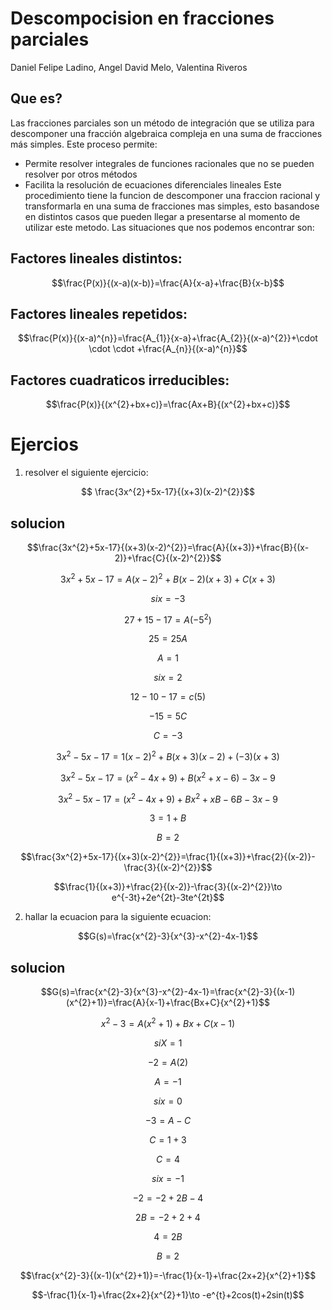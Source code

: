 # Descompocision en fracciones parciales
Daniel Felipe Ladino, Angel David Melo, Valentina Riveros
## Que es?
Las fracciones parciales son un método de integración que se utiliza para descomponer una fracción algebraica compleja en una suma de fracciones más simples.
Este proceso permite:
- Permite resolver integrales de funciones racionales que no se pueden resolver por otros métodos 
- Facilita la resolución de ecuaciones diferenciales lineales
Este procedimiento tiene la funcion de descomponer una fraccion racional y transformarla en una suma de fracciones mas simples, esto basandose en distintos casos que pueden llegar a presentarse al momento de utilizar este metodo.
Las situaciones que nos podemos encontrar son:


## Factores lineales distintos:


$$\frac{P(x)}{(x-a)(x-b)}=\frac{A}{x-a}+\frac{B}{x-b}$$

## Factores lineales repetidos:

$$\frac{P(x)}{(x-a)^{n}}=\frac{A_{1}}{x-a}+\frac{A_{2}}{(x-a)^{2}}+\cdot \cdot \cdot +\frac{A_{n}}{(x-a)^{n}}$$

## Factores cuadraticos irreducibles:

$$\frac{P(x)}{(x^{2}+bx+c)}=\frac{Ax+B}{(x^{2}+bx+c)}$$

# Ejercios
1. resolver el siguiente ejercicio:

$$ \frac{3x^{2}+5x-17}{(x+3)(x-2)^{2}}$$

## solucion
$$\frac{3x^{2}+5x-17}{(x+3)(x-2)^{2}}=\frac{A}{(x+3)}+\frac{B}{(x-2)}+\frac{C}{(x-2)^{2}}$$

$$3x^{2}+5x-17=A(x-2)^{2}+B(x-2)(x+3)+C(x+3)$$

$$si x=-3$$

$$27+15-17=A(-5^{2})$$

$$25=25A$$

$$A=1$$

$$si x=2$$

$$12-10-17=c(5)$$

$$-15=5C$$

$$C=-3$$

$$3x^{2}-5x-17=1(x-2)^{2}+B(x+3)(x-2)+(-3)(x+3)$$

$$3x^{2}-5x-17=(x^{2}-4x+9)+B(x^{2}+x-6)-3x-9$$

$$3x^{2}-5x-17=(x^{2}-4x+9)+Bx^{2}+xB-6B-3x-9$$

$$3=1+B$$

$$B=2$$

$$\frac{3x^{2}+5x-17}{(x+3)(x-2)^{2}}=\frac{1}{(x+3)}+\frac{2}{(x-2)}-\frac{3}{(x-2)^{2}}$$

$$\frac{1}{(x+3)}+\frac{2}{(x-2)}-\frac{3}{(x-2)^{2}}\to e^{-3t}+2e^{2t}-3te^{2t}$$

2. hallar la ecuacion para la siguiente ecuacion:

$$G(s)=\frac{x^{2}-3}{x^{3}-x^{2}-4x-1}$$

## solucion

$$G(s)=\frac{x^{2}-3}{x^{3}-x^{2}-4x-1}=\frac{x^{2}-3}{(x-1)(x^{2}+1)}=\frac{A}{x-1}+\frac{Bx+C}{x^{2}+1}$$

$$x^{2}-3=A(x^{2}+1)+Bx+C(x-1)$$

$$si X=1$$

$$-2=A(2)$$

$$A=-1$$

$$si x=0$$

$$-3=A-C$$

$$C=1+3$$

$$C=4$$

$$si x=-1$$

$$-2=-2+2B-4$$

$$2B=-2+2+4$$

$$4=2B$$

$$B=2$$

$$\frac{x^{2}-3}{(x-1)(x^{2}+1)}=-\frac{1}{x-1}+\frac{2x+2}{x^{2}+1}$$

$$-\frac{1}{x-1}+\frac{2x+2}{x^{2}+1}\to -e^{t}+2cos(t)+2sin(t)$$
